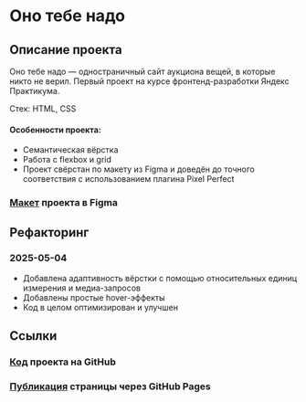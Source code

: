 # Оно тебе надо

## Описание проекта 
Оно тебе надо — одностраничный сайт аукциона вещей, в которые никто не верил. Первый проект на курсе фронтенд-разработки Яндекс Практикума.

Стек: HTML, CSS

#### Особенности проекта:
- Семантическая вёрстка 
- Работа с flexbox и grid
- Проект свёрстан по макету из Figma и доведён до точного соответствия с использованием плагина Pixel Perfect

### [Макет](https://www.figma.com/design/PqHJvUBvwCsv8UmOUPWBXJ/1-спринт.-Проектная-работа?node-id=0-1) проекта в Figma

## Рефакторинг 
### 2025-05-04
- Добавлена адаптивность вёрстки с помощью относительных единиц измерения и медиа-запросов
- Добавлены простые hover-эффекты 
- Код в целом оптимизирован и улучшен 

## Ссылки
### [Код](https://github.com/effettoinduttivo/ono-tebe-nado) проекта на GitHub 
### [Публикация](https://effettoinduttivo.github.io/ono-tebe-nado/) страницы через GitHub Pages 
